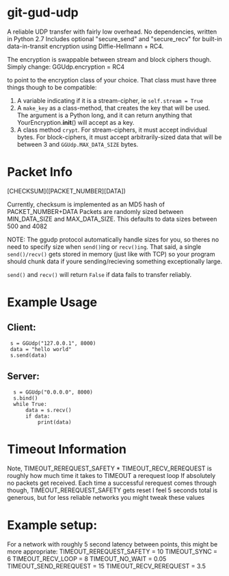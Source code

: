 # git-gud-udp
A reliable UDP transfer with fairly low overhead. No dependencies, written in Python 2.7
Includes optional "secure_send" and "secure_recv" for built-in data-in-transit encryption using Diffie-Hellmann + RC4.

The encryption is swappable between stream and block ciphers though. Simply change:
    GGUdp.encryption = RC4
    
to point to the encryption class of your choice. That class must have three things though to be compatible:
1) A variable indicating if it is a stream-cipher, ie `self.stream = True`
2) A `make_key` as a class-method, that creates the key that will be used. The argument is a Python long, and it can return anything that YourEncryption.__init__() will accept as a key.
3) A class method `crypt`. For stream-ciphers, it must accept individual bytes. For block-ciphers, it must accept arbitrarily-sized data that will be between 3 and `GGUdp.MAX_DATA_SIZE` bytes.

# Packet Info
 [CHECKSUM]\([PACKET_NUMBER][DATA]\)
 
 Currently, checksum is implemented as an MD5 hash of PACKET_NUMBER+DATA
 Packets are randomly sized between MIN_DATA_SIZE and MAX_DATA_SIZE.
 This defaults to data sizes between 500 and 4082
 
 NOTE: The ggudp protocol automatically handle sizes for you, so theres no need to specify size when `send()`ing or `recv()ing`. That said, a single `send()/recv()` gets stored in memory (just like with TCP) so your program should chunk data if youre sending/recieving something exceptionally large.
 
 `send()` and `recv()` will return `False` if data fails to transfer reliably.

# Example Usage
 ## Client:
     s = GGUdp("127.0.0.1", 8000)
     data = "hello world"
     s.send(data)
 
 ## Server:
      s = GGUdp("0.0.0.0", 8000)
      s.bind()
      while True:
          data = s.recv()
          if data:
              print(data)


# Timeout Information
 Note, TIMEOUT_REREQUEST_SAFETY * TIMEOUT_RECV_REREQUEST is roughly how much time it takes to TIMEOUT a rerequest loop
 If absolutely no packets get received. Each time a successful rerequest comes through though, TIMEOUT_REREQUEST_SAFETY gets reset
 I feel 5 seconds total is generous, but for less reliable networks you might tweak these values

# Example setup:
 For a network with roughly 5 second latency between points, this might be more appropriate:
    TIMEOUT_REREQUEST_SAFETY = 10
    TIMEOUT_SYNC = 6
    TIMEOUT_RECV_LOOP = 8
    TIMEOUT_NO_WAIT = 0.05
    TIMEOUT_SEND_REREQUEST = 15
    TIMEOUT_RECV_REREQUEST = 3.5
 
